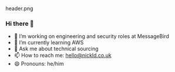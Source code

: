 header.png

### Hi there 👋

- 🔭 I’m working on engineering and security roles at MessageBird 
- 🌱 I’m currently learning AWS
- 💬 Ask me about technical sourcing 
- 📫 How to reach me: hello@nickld.co.uk
- 😄 Pronouns: he/him



